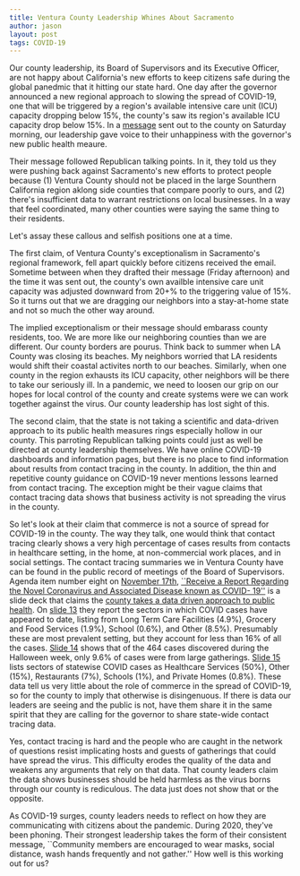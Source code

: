 ```yaml
---
title: Ventura County Leadership Whines About Sacramento
author: jason
layout: post
tags: COVID-19
---
```


Our county leadership, its Board of Supervisors and its Executive Officer, are not happy about California's new efforts to keep citizens safe during the global panedmic that it hitting our state hard.  One day after the governor announced a new regional approach to slowing the spread of COVID-19, one that will be triggered by a region's available intensive care unit (ICU) capacity dropping below 15%, the county's saw its region's available ICU capacity drop below 15%.  In a [message](https://vcportal.ventura.org/covid19/docs/2020-12-05_Stay_Home_Order_Triggered_in_Ventura_County_and_So_Cal_Region.pdf) sent out to the county on Saturday morning, our leadership gave voice to their unhappiness with the governor's new public health meaure.

Their message followed Republican talking points.  In it, they told us they were pushing back against Sacramento's new efforts to protect people because (1) Ventura County should not be placed in the large Sounthern California region aklong side counties that compare poorly to ours, and (2) there's insufficient data to warrant restrictions on local businesses.  In a way that feel coordinated, many other counties were saying the same thing to their residents.  

Let's assay these callous and selfish positions one at a time.

The first claim, of Ventura County's exceptionalism in Sacramento's regional framework, fell apart quickly before citizens received the email.  Sometime between when they drafted their message (Friday afternoon) and the time it was sent out, the county's own availble intensive care unit capacity was adjusted downward from 20+% to the triggering value of 15%.  So it turns out that we are dragging our neighbors into a stay-at-home state and not so much the other way around.  

The implied exceptionalism or their message should embarass county residents, too.  We are more like our neighboring counties than we are different.  Our county borders are pourus.  Think back to summer when LA County was closing its beaches.  My neighbors worried that LA residents would shift their coastal activites north to our beaches.  Similarly, when one county in the region exhausts its ICU capacity, other neighbors will be there to take our seriously ill.  In a pandemic, we need to loosen our grip on our hopes for local control of the county and create systems were we can work together against the virus.  Our county leadership has lost sight of this.

The second claim, that the state is not taking a scientific and data-driven approach to its public health measures rings especially hollow in our county.  This parroting Republican talking points could just as well be directed at county leadership themselves.  We have online COVID-19 dashboards and information pages, but there is no place to find information about results from contact tracing in the county.  In addition, the thin and repetitive county guidance on COVID-19 never mentions lessons learned from contact tracing.  The exception might be their vague claims that contact tracing data shows that business activity is not spreading the virus in the county.

So let's look at their claim that commerce is not a source of spread for COVID-19 in the county.  The way they talk, one would think that contact tracing clearly shows a very high percentage of cases results from contacts in healthcare setting, in the home, at non-commercial work places, and in social settings.  The contact tracing summaries we in Ventura County have can be found in the public record of meetings of the Board of Supervisors.  Agenda item number eight on [November 17th](https://ventura.granicus.com/DocumentViewer.php?file=ventura_58a3c87e35233d17ed380f3ab3956c34.pdf&view=1), [``Receive a Report Regarding the Novel Coronavirus and Associated Disease known as COVID- 19''](http://bosagenda.countyofventura.org/sirepub/cache/2/nrt2vftlf1kkruemtjj4jhv1/161598712052020082726157.PDF) is a slide deck that claims the [county takes a data driven approach to public health](/assets/images/2020-12-05-slide01.png).  On [slide 13](/assets/images/2020-12-05-slide02.png) they report the sectors in which COVID cases have appeared to date, listing  from Long Term Care Facilities (4.9%), Grocery and Food Services (1.9%), School (0.6%), and Other (8.5%).  Presumably these are most prevalent setting, but they account for less than 16% of all the cases.  [Slide 14](/assets/images/2020-12-05-slide03.png) shows that of the 464 cases discovered during the Halloween week, only 9.6% of cases were from large gatherings.  [Slide 15](/assets/images/2020-12-05-slide04.png) lists sectors of statewise COVID cases as Healthcare Services (50%), Other (15%), Restaurants (7%), Schools (1%), and Private Homes (0.8%).  These data tell us very little about the role of commerce in the spread of COVID-19, so for the county to imply that otherwise is disingenuous.  If there is data our leaders  are seeing and the public is not, have them share it in the same spirit that they are calling for the governor to share state-wide contact tracing data.

Yes, contact tracing is hard and the people who are caught in the network of questions resist implicating hosts and guests of gatherings that could have spread the virus.  This difficulty erodes the quality of the data and weakens any arguments that rely on that data.  That county leaders claim the data shows businesses should be held harmless as the virus borns through our county is rediculous.  The data just does not show that or the opposite.

As COVID-19 surges, county leaders needs to reflect on how they are communicating with citizens about the pandemic.  During 2020, they've been phoning.  Their strongest leadership takes the form of their consistent message, ``Community members are encouraged to wear masks, social distance, wash hands frequently and not gather.''  How well is this working out for us?
